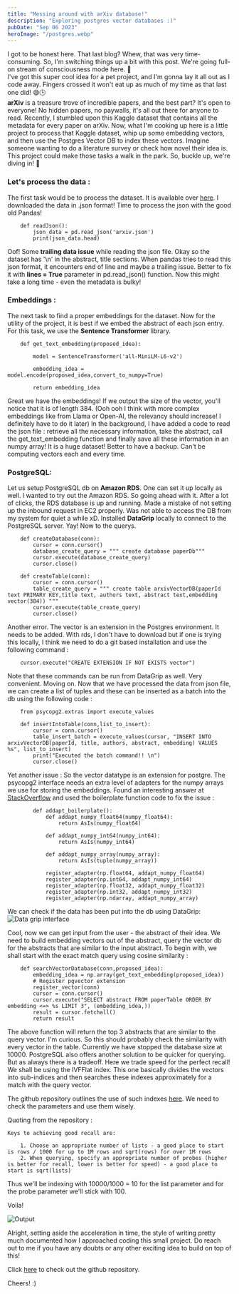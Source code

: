 ```yaml
---
title: "Messing around with arXiv database!"
description: "Exploring postgres vector databases :)"
pubDate: "Sep 06 2023"
heroImage: "/postgres.webp"
---
```

I got to be honest here. That last blog? Whew, that was very time-consuming. So, I'm switching things up a bit with this post. We're going full-on stream of consciousness mode here. 🧠<br>
I've got this super cool idea for a pet project, and I'm gonna lay it all out as I code away. Fingers crossed it won't eat up as much of my time as that last one did! 😅🕒
<br>
__arXiv__ is a treasure trove of incredible papers, and the best part? It's open to everyone! No hidden papers, no paywalls, it's all out there for anyone to read. Recently, I stumbled upon this Kaggle dataset that contains all the metadata for every paper on arXiv. Now, what I'm cooking up here is a little project to process that Kaggle dataset, whip up some embedding vectors, and then use the Postgres Vector DB to index these vectors.
Imagine someone wanting to do a literature survey or check how novel their idea is. This project could make those tasks a walk in the park. So, buckle up, we're diving in! 🚀


### Let's process the data : 
The first task would be to process the dataset. It is available over [here](https://www.kaggle.com/datasets/Cornell-University/arxiv). I downloaded the data in .json format! Time to process the json with the good old Pandas!
        
        def readJson():
            json_data = pd.read_json('arxiv.json')
            print(json_data.head)

Oof! Some __trailing data issue__ while reading the json file.
Okay so the dataset has '\n' in the abstract, title sections. When pandas tries to read this json format, it encounters end of line and maybe a trailing issue. Better to fix it with __lines = True__ parameter in pd.read_json() function. Now this might take a long time - even the metadata is bulky!

### Embeddings :
The next task to find a proper embeddings for the dataset. Now for the utility of the project, it is best if we embed the abstract of each json entry. For this task, we use the __Sentence Transformer__ library.

        def get_text_embedding(proposed_idea):
            
            model = SentenceTransformer('all-MiniLM-L6-v2')
            
            embedding_idea = model.encode(proposed_idea,convert_to_numpy=True)
            
            return embedding_idea

Great we have the embeddings! If we output the size of the vector, you'll notice that it is of length 384.
(Ooh ooh I think with more complex embeddings like from Llama or Open-AI, the relevancy should increase! I definitely have to do it later)
In the background, I have added a code to read the json file : retrieve all the necessary information, take the abstract, call the get_text_embedding function and finally save all these information in an numpy array! It is a huge dataset! Better to have a backup. Can't be computing vectors each and every time.
### PostgreSQL:
Let us setup PostgreSQL db on __Amazon RDS__. One can set it up locally as well. I wanted to try out the Amazon RDS. So going ahead with it. 
After a lot of clicks, the RDS database is up and running. Made a mistake of not setting up the inbound request in EC2 properly. Was not able to access the DB from my system for quiet a while xD. Installed __DataGrip__ locally to connect to the PostgreSQL server.
Yay! Now to the querys.

        def createDatabase(conn):
            cursor = conn.cursor()
            database_create_query = """ create database paperDb"""
            cursor.execute(database_create_query)
            cursor.close()

        def createTable(conn):
            cursor = conn.cursor()
            table_create_query = """ create table arxivVectorDB(paperId text PRIMARY KEY,title text, authors text, abstract text,embedding vector(384)) """
            cursor.execute(table_create_query)
            cursor.close()
Another error. The vector is an extension in the Postgres environment. It needs to be added. With rds, I don't have to download but if one is trying this locally, I think we need to do a git based installation and use the following command : 

        cursor.execute("CREATE EXTENSION IF NOT EXISTS vector")
    
Note that these commands can be run from DataGrip as well. Very convenient. Moving on.
Now that we have processed the data from json file, we can create a list of tuples and these can be inserted as a batch into the db using the following code : 

        from psycopg2.extras import execute_values

        def insertIntoTable(conn,list_to_insert):
            cursor = conn.cursor()
            table_insert_batch = execute_values(cursor, "INSERT INTO arxivVectorDB(paperId, title, authors, abstract, embedding) VALUES %s", list_to_insert)
            print("Executed the batch command!! \n")
            cursor.close()
    
Yet another issue : So the vector datatype is an extension for postgre. The psycopg2 interface needs an extra level of adapters for the numpy arrays we use for storing the embeddings.
Found an interesting answer at [StackOverflow](https://stackoverflow.com/questions/39564755/programmingerror-psycopg2-programmingerror-cant-adapt-type-numpy-ndarray) and used the boilerplate function code to fix the issue : 
            
            def addapt_boilerplate():
                def addapt_numpy_float64(numpy_float64):
                    return AsIs(numpy_float64)

                def addapt_numpy_int64(numpy_int64):
                    return AsIs(numpy_int64)

                def addapt_numpy_array(numpy_array):
                    return AsIs(tuple(numpy_array))

                register_adapter(np.float64, addapt_numpy_float64)
                register_adapter(np.int64, addapt_numpy_int64)
                register_adapter(np.float32, addapt_numpy_float32)
                register_adapter(np.int32, addapt_numpy_int32)
                register_adapter(np.ndarray, addapt_numpy_array)


We can check if the data has been put into the db using DataGrip: 
![Data grip interface](/DataGripTable.png)

Cool, now we can get input from the user - the abstract of their idea. We need to build embedding vectors out of the abstract, query the vector db for the abstracts that are similar to the input abstract. To begin with, we shall start with the exact match query using cosine similarity : 

        def searchVectorDatabase(conn,proposed_idea):
            embedding_idea = np.array(get_text_embedding(proposed_idea))
            # Register pgvector extension
            register_vector(conn)
            cursor = conn.cursor()
            cursor.execute("SELECT abstract FROM paperTable ORDER BY embedding <=> %s LIMIT 3", (embedding_idea,))
            result = cursor.fetchall()
            return result       
The above function will return the top 3 abstracts that are similar to the query vector.
I'm curious. So this should probably check the similarity with every vector in the table. Currently we have stopped the database size at 10000. PostgreSQL also offers another solution to be quicker for querying. But as always there is a tradeoff. Here we trade speed for the perfect recall! We shall be using the IVFFlat index. This one basically divides the vectors into sub-indices and then searches these indexes approximately for a match with the query vector.

The github repository outlines the use of such indexes [here](https://github.com/pgvector/pgvector#indexing). We need to check the parameters and use them wisely.

Quoting from the repository : 

    Keys to achieving good recall are:

        1. Choose an appropriate number of lists - a good place to start is rows / 1000 for up to 1M rows and sqrt(rows) for over 1M rows
        2. When querying, specify an appropriate number of probes (higher is better for recall, lower is better for speed) - a good place to start is sqrt(lists)

Thus we'll be indexing with 10000/1000 = 10 for the list parameter and for the probe parameter we'll stick with 100.

Voila!

![Output](/FinalOutput.png)


Alright, setting aside the acceleration in time, the style of writing pretty much documented how I approached coding this small project. Do reach out to me if you have any doubts or any other exciting idea to build on top of this!

Click [here](https://github.com/bhargav191098/arXiV_VectorDB) to check out the github repository.

Cheers! :)